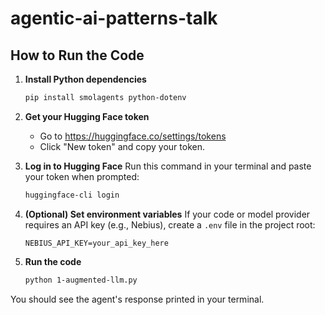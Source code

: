 # agentic-ai-patterns-talk

## How to Run the Code

1. **Install Python dependencies**
	```bash
	pip install smolagents python-dotenv
	```

2. **Get your Hugging Face token**
	- Go to https://huggingface.co/settings/tokens
	- Click "New token" and copy your token.

3. **Log in to Hugging Face**
	Run this command in your terminal and paste your token when prompted:
	```bash
	huggingface-cli login
	```

4. **(Optional) Set environment variables**
	If your code or model provider requires an API key (e.g., Nebius), create a `.env` file in the project root:
	```
	NEBIUS_API_KEY=your_api_key_here
	```

5. **Run the code**
	```bash
	python 1-augmented-llm.py
	```

You should see the agent's response printed in your terminal.